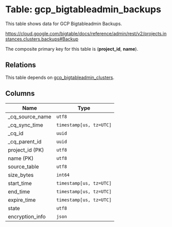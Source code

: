 # Table: gcp_bigtableadmin_backups

This table shows data for GCP Bigtableadmin Backups.

https://cloud.google.com/bigtable/docs/reference/admin/rest/v2/projects.instances.clusters.backups#Backup

The composite primary key for this table is (**project_id**, **name**).

## Relations

This table depends on [gcp_bigtableadmin_clusters](gcp_bigtableadmin_clusters).

## Columns

| Name          | Type          |
| ------------- | ------------- |
|_cq_source_name|`utf8`|
|_cq_sync_time|`timestamp[us, tz=UTC]`|
|_cq_id|`uuid`|
|_cq_parent_id|`uuid`|
|project_id (PK)|`utf8`|
|name (PK)|`utf8`|
|source_table|`utf8`|
|size_bytes|`int64`|
|start_time|`timestamp[us, tz=UTC]`|
|end_time|`timestamp[us, tz=UTC]`|
|expire_time|`timestamp[us, tz=UTC]`|
|state|`utf8`|
|encryption_info|`json`|
